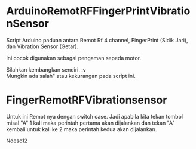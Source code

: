 # ArduinoRemotRFFingerPrintVibrationSensor
Script Arduino paduan antara Remot Rf 4 channel, FingerPrint (Sidik Jari), dan Vibration Sensor (Getar).

Ini cocok digunakan sebagai pengaman sepeda motor.

Silahkan kembangkan sendiri. :v </br>
Mungkin ada salah" atau kekurangan pada script ini. 

# FingerRemotRFVibrationsensor
Untuk ini Remot nya dengan switch case. Jadi apabila kita tekan tombol misal "A" 1 kali maka perintah pertama akan dijalankan dan tekan "A" kembali untuk kali ke 2 maka perintah kedua akan dijalankan.

Ndeso12
